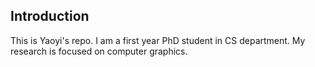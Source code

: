 ## Introduction

This is Yaoyi's repo. I am a first year PhD student in CS department. My research is focused on computer graphics. 
